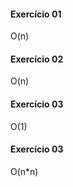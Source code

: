 #### Exercício 01

O(n)

#### Exercício 02

O(n)


#### Exercício 03

O(1)

#### Exercício 03

O(n*n)
